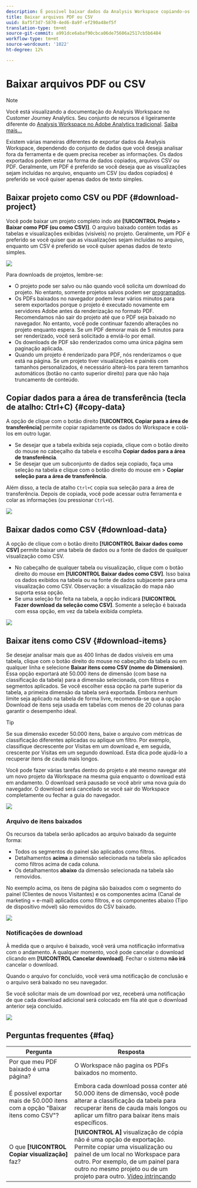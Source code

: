 ```yaml
---
description: É possível baixar dados da Analysis Workspace copiando-os ou nos formatos PDF e CSV.
title: Baixar arquivos PDF ou CSV
uuid: 8af5f3d7-5870-4ed6-8a9f-ef290a48ef5f
translation-type: tm+mt
source-git-commit: a991dce6abaf90cbca06de75606a2517cb5b6484
workflow-type: tm+mt
source-wordcount: '1022'
ht-degree: 12%

---
```



# Baixar arquivos PDF ou CSV

>[!NOTE]
>
>Você está visualizando a documentação do Analysis Workspace no Customer Journey Analytics. Seu conjunto de recursos é ligeiramente diferente do [Analysis Workspace no Adobe Analytics tradicional](https://docs.adobe.com/content/help/pt-BR/analytics/analyze/analysis-workspace/home.html). [Saiba mais...](/help/getting-started/cja-aa.md)

Existem várias maneiras diferentes de exportar dados da Analysis Workspace, dependendo do conjunto de dados que você deseja analisar fora da ferramenta e de quem precisa receber as informações. Os dados exportados podem estar na forma de dados copiados, arquivos CSV ou PDF. Geralmente, um PDF é preferido se você deseja que as visualizações sejam incluídas no arquivo, enquanto um CSV (ou dados copiados) é preferido se você quiser apenas dados de texto simples.

## Baixar projeto como CSV ou PDF {#download-project}

Você pode baixar um projeto completo indo até **[!UICONTROL Projeto > Baixar como PDF (ou como CSV)]**. O arquivo baixado contém todas as tabelas e visualizações exibidas (visíveis) no projeto. Geralmente, um PDF é preferido se você quiser que as visualizações sejam incluídas no arquivo, enquanto um CSV é preferido se você quiser apenas dados de texto simples.

![](assets/download-project.png)

Para downloads de projetos, lembre-se:

* O projeto pode ser salvo ou não quando você solicita um download do projeto. No entanto, somente projetos salvos podem ser [programados](https://docs.adobe.com/content/help/pt-BR/analytics/analyze/analysis-workspace/curate-share/t-schedule-report.html).
* Os PDFs baixados no navegador podem levar vários minutos para serem exportados porque o projeto é executado novamente em servidores Adobe antes da renderização no formato PDF. Recomendamos não sair do projeto até que o PDF seja baixado no navegador. No entanto, você pode continuar fazendo alterações no projeto enquanto espera. Se um PDF demorar mais de 5 minutos para ser renderizado, você será solicitado a enviá-lo por email.
* Os downloads de PDF são renderizados como uma única página sem paginação aplicada.
* Quando um projeto é renderizado para PDF, nós renderizamos o que está na página. Se um projeto tiver visualizações e painéis com tamanhos personalizados, é necessário alterá-los para terem tamanhos automáticos (botão no canto superior direito) para que não haja truncamento de conteúdo.

## Copiar dados para a área de transferência (tecla de atalho: Ctrl+C) {#copy-data}

A opção de clique com o botão direito **[!UICONTROL Copiar para a área de transferência]** permite copiar rapidamente os dados do Workspace e colá-los em outro lugar.

* Se desejar que a tabela exibida seja copiada, clique com o botão direito do mouse no cabeçalho da tabela e escolha **Copiar dados para a área de transferência**.
* Se desejar que um subconjunto de dados seja copiado, faça uma seleção na tabela e clique com o botão direito do mouse em > **Copiar seleção para a área de transferência**.

Além disso, a tecla de atalho `Ctrl+C` copia sua seleção para a área de transferência. Depois de copiada, você pode acessar outra ferramenta e colar as informações (ou pressionar `Ctrl+V`).

![](assets/copy-selection.png)

## Baixar dados como CSV {#download-data}

A opção de clique com o botão direito **[!UICONTROL Baixar dados como CSV]** permite baixar uma tabela de dados ou a fonte de dados de qualquer visualização como CSV.

* No cabeçalho de qualquer tabela ou visualização, clique com o botão direito do mouse em **[!UICONTROL Baixar dados como CSV]**. Isso baixa os dados exibidos na tabela ou na fonte de dados subjacente para uma visualização como CSV. Observação: a visualização do mapa não suporta essa opção.
* Se uma seleção for feita na tabela, a opção indicará **[!UICONTROL Fazer download da seleção como CSV]**. Somente a seleção é baixada com essa opção, em vez da tabela exibida completa.

![](assets/download-data-viz.png)

## Baixar itens como CSV {#download-items}

Se desejar analisar mais que as 400 linhas de dados visíveis em uma tabela, clique com o botão direito do mouse no cabeçalho da tabela ou em qualquer linha e selecione **Baixar itens como CSV (nome do Dimension)**. Essa opção exportará até 50.000 itens de dimensão (com base na classificação da tabela) para a dimensão selecionada, com filtros e segmentos aplicados. Se você escolher essa opção na parte superior da tabela, a primeira dimensão da tabela será exportada. Embora nenhum limite seja aplicado na tabela de forma livre, recomenda-se que a opção Download de itens seja usada em tabelas com menos de 20 colunas para garantir o desempenho ideal.

>[!TIP]
>
> Se sua dimensão exceder 50.000 itens, baixe o arquivo com métricas de classificação diferentes aplicadas ou aplique um filtro. Por exemplo, classifique decrescente por Visitas em um download e, em seguida, crescente por Visitas em um segundo download. Esta dica pode ajudá-lo a recuperar itens de cauda mais longos.

Você pode fazer várias tarefas dentro do projeto e até mesmo navegar até um novo projeto da Workspace na mesma guia enquanto o download está em andamento. O download será pausado se você abrir uma nova guia do navegador. O download será cancelado se você sair do Workspace completamente ou fechar a guia do navegador.

![](assets/download-items.png)

### Arquivo de itens baixados

Os recursos da tabela serão aplicados ao arquivo baixado da seguinte forma:

* Todos os segmentos do painel são aplicados como filtros.
* Detalhamentos **acima** a dimensão selecionada na tabela são aplicados como filtros acima de cada coluna.
* Os detalhamentos **abaixo** da dimensão selecionada na tabela são removidos.

No exemplo acima, os itens de página são baixados com o segmento do painel (Clientes de novos Visitantes) e os componentes acima (Canal de marketing = e-mail) aplicados como filtros, e os componentes abaixo (Tipo de dispositivo móvel) são removidos do CSV baixado.

![](assets/downloaded-file.png)

### Notificações de download

À medida que o arquivo é baixado, você verá uma notificação informativa com o andamento. A qualquer momento, você pode cancelar o download clicando em **[!UICONTROL Cancelar download]**. Fechar o sistema **não irá** cancelar o download.

Quando o arquivo for concluído, você verá uma notificação de conclusão e o arquivo será baixado no seu navegador.

Se você solicitar mais de um download por vez, receberá uma notificação de que cada download adicional será colocado em fila até que o download anterior seja concluído.

![](assets/toast.png)

## Perguntas frequentes {#faq}

| Pergunta | Resposta |
| --- | --- |
| Por que meu PDF baixado é uma página? | O Workspace não pagina os PDFs baixados no momento. |
| É possível exportar mais de 50.000 itens com a opção &quot;Baixar itens como CSV&quot;? | Embora cada download possa conter até 50.000 itens de dimensão, você pode alterar a classificação da tabela para recuperar itens de cauda mais longos ou aplicar um filtro para baixar itens mais específicos. |
| O que **[!UICONTROL Copiar visualização]** faz? | **[!UICONTROL A]** visualização de cópia não é uma opção de exportação. Permite copiar uma visualização ou painel de um local no Workspace para outro. Por exemplo, de um painel para outro no mesmo projeto ou de um projeto para outro. [Vídeo intrincando](https://docs.adobe.com/content/help/en/analytics-learn/tutorials/analysis-workspace/visualizations/intra-linking-in-analysis-workspace.html) |

